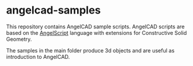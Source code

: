# angelcad-samples

This repository contains AngelCAD sample scripts. AngelCAD scripts are based on the [AngelScript](http://www.angelcode.com/angelscript/sdk/docs/manual/doc_script.html) language with extensions for Constructive Solid Geometry.

The samples in the main folder produce 3d objects and are useful as introduction to AngelCAD.
